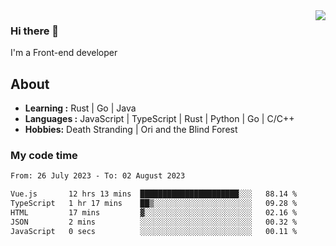 <img align='right' src="https://github-readme-stats.vercel.app/api?username=strugglebak&show_icons=true">

### Hi there 👋

I'm a Front-end developer

## About

-  **Learning :** Rust | Go | Java
-  **Languages :** JavaScript | TypeScript | Rust | Python | Go | C/C++
-  **Hobbies:** Death Stranding | Ori and the Blind Forest

### My code time

<!--START_SECTION:waka-->

```txt
From: 26 July 2023 - To: 02 August 2023

Vue.js       12 hrs 13 mins  ██████████████████████░░░   88.14 %
TypeScript   1 hr 17 mins    ██▒░░░░░░░░░░░░░░░░░░░░░░   09.28 %
HTML         17 mins         ▓░░░░░░░░░░░░░░░░░░░░░░░░   02.16 %
JSON         2 mins          ░░░░░░░░░░░░░░░░░░░░░░░░░   00.32 %
JavaScript   0 secs          ░░░░░░░░░░░░░░░░░░░░░░░░░   00.11 %
```

<!--END_SECTION:waka-->
